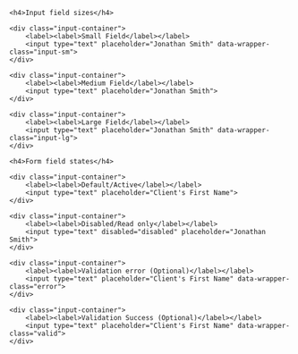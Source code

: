 	<h4>Input field sizes</h4>

	<div class="input-container">
		<label><label>Small Field</label></label>
		<input type="text" placeholder="Jonathan Smith" data-wrapper-class="input-sm">
	</div>

	<div class="input-container">
		<label><label>Medium Field</label></label>
		<input type="text" placeholder="Jonathan Smith">
	</div>

	<div class="input-container">
		<label><label>Large Field</label></label>
		<input type="text" placeholder="Jonathan Smith" data-wrapper-class="input-lg">
	</div>

	<h4>Form field states</h4>

	<div class="input-container">
		<label><label>Default/Active</label></label>
		<input type="text" placeholder="Client's First Name">
	</div>

	<div class="input-container">
		<label><label>Disabled/Read only</label></label>
		<input type="text" disabled="disabled" placeholder="Jonathan Smith">
	</div>

	<div class="input-container">
		<label><label>Validation error (Optional)</label></label>
		<input type="text" placeholder="Client's First Name" data-wrapper-class="error">
	</div>

	<div class="input-container">
		<label><label>Validation Success (Optional)</label></label>
		<input type="text" placeholder="Client's First Name" data-wrapper-class="valid">
	</div>
